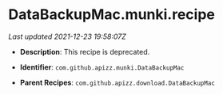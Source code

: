 # DataBackupMac.munki.recipe

_Last updated 2021-12-23 19:58:07Z_

- **Description**: This recipe is deprecated.

- **Identifier**: `com.github.apizz.munki.DataBackupMac`

- **Parent Recipes**: `com.github.apizz.download.DataBackupMac`